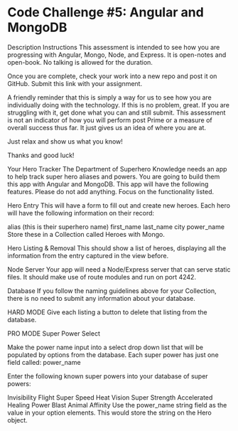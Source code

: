 Code Challenge #5: Angular and MongoDB
======================================
Description
Instructions
This assessment is intended to see how you are progressing with Angular, Mongo, Node, and Express. It is open-notes and open-book. No talking is allowed for the duration.

Once you are complete, check your work into a new repo and post it on GitHub. Submit this link with your assignment.

A friendly reminder that this is simply a way for us to see how you are individually doing with the technology. If this is no problem, great. If you are struggling with it, get done what you can and still submit. This assessment is not an indicator of how you will perform post Prime or a measure of overall success thus far. It just gives us an idea of where you are at.

Just relax and show us what you know!

Thanks and good luck!

Your Hero Tracker
The Department of Superhero Knowledge needs an app to help track super hero aliases and powers. You are going to build them this app with Angular and MongoDB. This app will have the following features. Please do not add anything. Focus on the functionality listed.

Hero Entry
This will have a form to fill out and create new heroes. Each hero will have the following information on their record:

alias (this is their superhero name)
first_name
last_name
city
power_name
Store these in a Collection called Heroes with Mongo.

Hero Listing & Removal
This should show a list of heroes, displaying all the information from the entry captured in the view before.

Node Server
Your app will need a Node/Express server that can serve static files. It should make use of route modules and run on port 4242.

Database
If you follow the naming guidelines above for your Collection, there is no need to submit any information about your database.

HARD MODE
Give each listing a button to delete that listing from the database.

PRO MODE
Super Power Select

Make the power name input into a select drop down list that will be populated by options from the database. Each super power has just one field called: power_name

Enter the following known super powers into your database of super powers:

Invisibility
Flight
Super Speed
Heat Vision
Super Strength
Accelerated Healing
Power Blast
Animal Affinity
Use the power_name string field as the value in your option elements. This would store the string on the Hero object.
